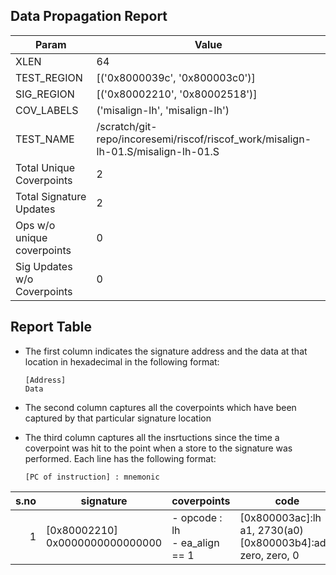 
## Data Propagation Report

| Param                     | Value    |
|---------------------------|----------|
| XLEN                      | 64      |
| TEST_REGION               | [('0x8000039c', '0x800003c0')]      |
| SIG_REGION                | [('0x80002210', '0x80002518')]      |
| COV_LABELS                | ('misalign-lh', 'misalign-lh')      |
| TEST_NAME                 | /scratch/git-repo/incoresemi/riscof/riscof_work/misalign-lh-01.S/misalign-lh-01.S    |
| Total Unique Coverpoints  | 2      |
| Total Signature Updates   | 2      |
| Ops w/o unique coverpoints | 0      |
| Sig Updates w/o Coverpoints | 0    |

## Report Table

- The first column indicates the signature address and the data at that location in hexadecimal in the following format: 
  ```
  [Address]
  Data
  ```

- The second column captures all the coverpoints which have been captured by that particular signature location

- The third column captures all the insrtuctions since the time a coverpoint was
  hit to the point when a store to the signature was performed. Each line has
  the following format:
  ```
  [PC of instruction] : mnemonic
  ```

|s.no|            signature             |             coverpoints              |                                code                                 |
|---:|----------------------------------|--------------------------------------|---------------------------------------------------------------------|
|   1|[0x80002210]<br>0x0000000000000000|- opcode : lh<br> - ea_align == 1<br> |[0x800003ac]:lh a1, 2730(a0)<br> [0x800003b4]:addi zero, zero, 0<br> |
